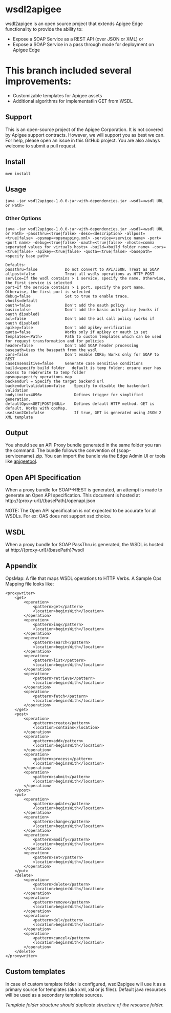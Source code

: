 # wsdl2apigee
wsdl2apigee is an open source project that extends Apigee Edge functionality to provide the ability to:

* Expose a SOAP Service as a REST API (over JSON or XML) or
* Expose a SOAP Service in a pass through mode for deployment on Apigee Edge

# This branch included several improvements:
* Customizable templates for Apigee assets
* Additional algorithms for implementatiin GET from WSDL

## Support
This is an open-source project of the Apigee Corporation. It is not covered by Apigee support contracts. However, we will support you as best we can. For help, please open an issue in this GitHub project. You are also always welcome to submit a pull request.

## Install
```
mvn install
```

## Usage
```
java -jar wsdl2apigee-1.0.0-jar-with-dependencies.jar -wsdl=<wsdl URL or Path>
```

### Other Options
```
java -jar wsdl2apigee-1.0.0-jar-with-dependencies.jar -wsdl=<wsdl URL or Path> -passthru=<true|false> -desc=<description> -allpost=<true|false> -opsmap=<opsmapping.xml> -service=<service name> -port=<port name> -debug=<true|false> -oauth=<true|false> -vhosts=comma separated values for virtuals hosts> -build=<build folder name> -cors=<true|false> -apikey=<true|false> -quota=<true|false> -basepath=<specify base path>

Defaults:
passthru=false            Do not convert to API/JSON. Treat as SOAP
allpost=false             Treat all wsdls operations as HTTP POST
service=If the wsdl contains > 1 service, specify the name. Otherwise, the first service is selected
port=If the service contains > 1 port, specify the port name. Otherwise, the first port is selected
debug=false               Set to true to enable trace.
vhosts=default
oauth=false               Don't add the oauth policy
basic=false               Don't add the basic auth policy (works if oauth disabled)
acl=false                 Don't add the acl call policy (works if oauth disabled)
apikey=false              Don't add apikey verification
quota=false               Works only if apikey or oauth is set
templates=<Path>          Path to custom templates which can be used for request transformation and for policies
header=false              Don't add SOAP header processing
basepath=Uses the basepath from the wsdl
cors=false                Don't enable CORS; Works only for SOAP to REST
caseInsensitive=false     Generate case sensitive conditions
build=specify build folder   default is temp folder; ensure user has access to read/write to temp folder
opsmap=specify operations map
backendurl = Specify the target backend url
backendurlvalidation=false    Specify to disable the backendurl validation
bodyLimit=<4096>              Defines trigger for simplified generation.
defaultOps=<GET|POST|NULL>    Defines default HTTP method. GET is default. Works with opsMap.
useJson2Xml=false             If true, GET is generated using JSON 2 XML template

```
## Output

You should see an API Proxy bundle generated in the same folder you ran the command. The bundle follows the convention of
{soap-servicename}.zip. You can import the bundle via the Edge Admin UI or tools like [apigeetool](https://www.npmjs.com/package/apigeetool).

## Open API Specification
When a proxy bundle for SOAP->REST is generated, an attempt is made to generate an Open API specification.
This document is hosted at http://{proxy-url}/{basePath}/openapi.json

NOTE: The Open API specification is not expected to be accurate for all WSDLs. For ex: OAS does not support xsd:choice.

## WSDL
When a proxy bundle for SOAP PassThru is generated, the WSDL is hosted at http://{proxy-url}/{basePath}?wsdl

## Appendix
OpsMap:
A file that maps WSDL operations to HTTP Verbs. A Sample Ops Mapping file looks like:
```
<proxywriter>
	<get>
		<operation>
			<pattern>get</pattern>
			<location>beginsWith</location>
		</operation>
		<operation>
			<pattern>inq</pattern>
			<location>beginsWith</location>
		</operation>
		<operation>
			<pattern>search</pattern>
			<location>beginsWith</location>
		</operation>
		<operation>
			<pattern>list</pattern>
			<location>beginsWith</location>
		</operation>
		<operation>
			<pattern>retrieve</pattern>
			<location>beginsWith</location>
		</operation>
		<operation>
			<pattern>fetch</pattern>
			<location>beginsWith</location>
		</operation>
	</get>
	<post>
		<operation>
			<pattern>create</pattern>
			<location>contains</location>
		</operation>
		<operation>
			<pattern>add</pattern>
			<location>beginsWith</location>
		</operation>
		<operation>
			<pattern>process</pattern>
			<location>beginsWith</location>
		</operation>
		<operation>
			<pattern>submit</pattern>
			<location>beginsWith</location>
		</operation>
	</post>
	<put>
		<operation>
			<pattern>update</pattern>
			<location>beginsWith</location>
		</operation>
		<operation>
			<pattern>change</pattern>
			<location>beginsWith</location>
		</operation>
		<operation>
			<pattern>modify</pattern>
			<location>beginsWith</location>
		</operation>
		<operation>
			<pattern>set</pattern>
			<location>beginsWith</location>
		</operation>
	</put>
	<delete>
		<operation>
			<pattern>delete</pattern>
			<location>beginsWith</location>
		</operation>
		<operation>
			<pattern>remove</pattern>
			<location>beginsWith</location>
		</operation>
		<operation>
			<pattern>del</pattern>
			<location>beginsWith</location>
		</operation>
		<operation>
			<pattern>cancel</pattern>
			<location>beginsWith</location>
		</operation>
	</delete>
</proxywriter>
```

## Custom templates 

In case of custom template folder is configured, wsdl2apigee will use it as a primary source
for templates (aka xml, xsl or js files). Default java resources will be used as a 
secondary template sources.

_Template folder structure should duplicate structure of the resource folder._
